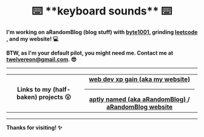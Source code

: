 <div align="center">
 <h1>⌨️ **keyboard sounds** ⌨️</h1>
  </div>
  <div>
  <strong><p>I'm working on aRandomBlog (blog stuff) with <a href="https://byte1001.dev" target="_blank">byte1001</a>, grinding <a href = "https://leetcode.com/" target = "_blank">leetcode </a>, and my website! 💻</strong></p>
  <strong><p>BTW, as I'm your default pilot, you might need me. Contact me at <a href="mailto:twelvereon@gmail.com">twelvereon@gmail.com</a>. 😎</p></strong>
 <hr>
<table width="100%">
<tr>
 <th>Links to my (half-baken) projects 😮</th>
 <td align="center">
<a href="https://defaultpilot.github.io">
<strong>web dev xp gain (aka my website)</strong>
 </a>
 <hr>
<a href="https://github.com/byte1001/aRandomBlog">
<strong>aptly named (aka aRandomBlog)</strong>
</a>
 <strong>/</strong>
<a href="https://byte1001.github.io/aRandomBlog/">
<strong>aRandomBlog website</strong> 
</a>
</table>
<hr>
 <strong><p>Thanks for visiting! ✨</p></strong>
</div>

